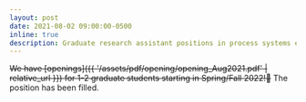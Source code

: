```yaml
---
layout: post
date: 2021-08-02 09:00:00-0500
inline: true
description: Graduate research assistant positions in process systems engineering
---
```


~~We have [openings]({{ '/assets/pdf/opening/opening_Aug2021.pdf' | relative_url }}) for 1-2 graduate students starting in Spring/Fall 2022!👋~~ The position has been filled.

